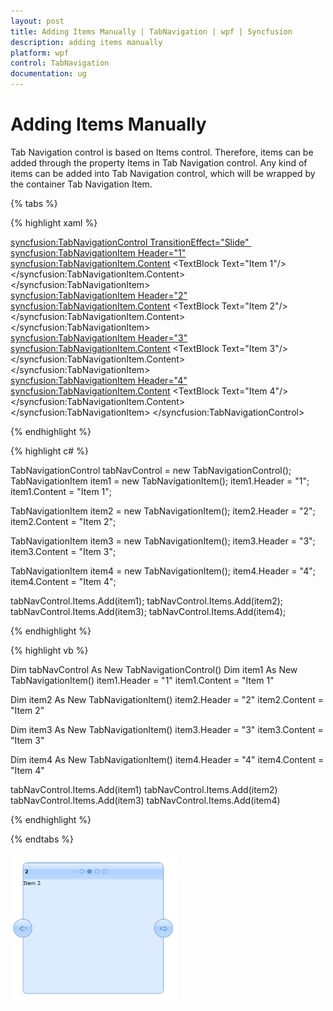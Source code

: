 ```yaml
---
layout: post
title: Adding Items Manually | TabNavigation | wpf | Syncfusion
description: adding items manually
platform: wpf
control: TabNavigation
documentation: ug
---
```


# Adding Items Manually

Tab Navigation control is based on Items control. Therefore, items can be added through the property Items in Tab Navigation control. Any kind of items can be added into Tab Navigation control, which will be wrapped by the container Tab Navigation Item.

{% tabs %}

{% highlight xaml %}

<syncfusion:TabNavigationControl TransitionEffect="Slide" >
<syncfusion:TabNavigationItem Header="1">
<syncfusion:TabNavigationItem.Content>
<Grid>
<TextBlock Text="Item 1"/>
</Grid>
</syncfusion:TabNavigationItem.Content>
</syncfusion:TabNavigationItem>
<syncfusion:TabNavigationItem Header="2">
<syncfusion:TabNavigationItem.Content>
<Grid>
<TextBlock Text="Item 2"/>
</Grid>
</syncfusion:TabNavigationItem.Content>
</syncfusion:TabNavigationItem>
<syncfusion:TabNavigationItem Header="3">
<syncfusion:TabNavigationItem.Content>
<Grid>
<TextBlock Text="Item 3"/>
</Grid>
</syncfusion:TabNavigationItem.Content>
</syncfusion:TabNavigationItem>
<syncfusion:TabNavigationItem Header="4">
<syncfusion:TabNavigationItem.Content>
<Grid>
<TextBlock Text="Item 4"/>
</Grid>
</syncfusion:TabNavigationItem.Content>
</syncfusion:TabNavigationItem>
</syncfusion:TabNavigationControl>

{% endhighlight %}

{% highlight c# %}

TabNavigationControl tabNavControl = new TabNavigationControl();
TabNavigationItem item1 = new TabNavigationItem();
item1.Header = "1";
item1.Content = "Item 1";

TabNavigationItem item2 = new TabNavigationItem();
item2.Header = "2";
item2.Content = "Item 2";

TabNavigationItem item3 = new TabNavigationItem();
item3.Header = "3";
item3.Content = "Item 3";

TabNavigationItem item4 = new TabNavigationItem();
item4.Header = "4";
item4.Content = "Item 4";

tabNavControl.Items.Add(item1);
tabNavControl.Items.Add(item2);
tabNavControl.Items.Add(item3);
tabNavControl.Items.Add(item4);

{% endhighlight  %}

{% highlight vb %}

Dim tabNavControl As New TabNavigationControl()
Dim item1 As New TabNavigationItem()
item1.Header = "1"
item1.Content = "Item 1"

Dim item2 As New TabNavigationItem()
item2.Header = "2"
item2.Content = "Item 2"

Dim item3 As New TabNavigationItem()
item3.Header = "3"
item3.Content = "Item 3"

Dim item4 As New TabNavigationItem()
item4.Header = "4"
item4.Content = "Item 4"

tabNavControl.Items.Add(item1)
tabNavControl.Items.Add(item2)
tabNavControl.Items.Add(item3)
tabNavControl.Items.Add(item4)

{% endhighlight %}

{% endtabs %}

![](Adding-Items-Manually_images/Adding-Items-Manually_img1.png)